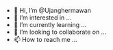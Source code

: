 - 👋 Hi, I’m @Ujanghermawan
- 👀 I’m interested in ...
- 🌱 I’m currently learning ...
- 💞️ I’m looking to collaborate on ...
- 📫 How to reach me ...

<!---
Ujanghermawan/Ujanghermawan is a ✨ special ✨ repository because its `README.md` (this file) appears on your GitHub profile.
You can click the Preview link to take a look at your changes.
--->
